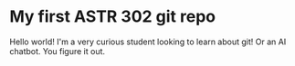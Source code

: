 # My first ASTR 302 git repo

Hello world! I'm a very curious student looking to learn about git!
Or an AI chatbot.
You figure it out.

